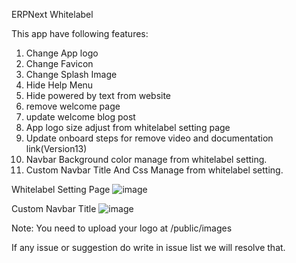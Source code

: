 ERPNext Whitelabel

This app have following features:
1. Change App logo
2. Change Favicon
3. Change Splash Image
4. Hide Help Menu
5. Hide powered by text from website
6. remove welcome page
7. update welcome blog post
8. App logo size adjust from whitelabel setting page
9. Update onboard steps for remove video and documentation link(Version13)
10. Navbar Background color manage from whitelabel setting.
11. Custom Navbar Title And Css Manage from whitelabel setting.

Whitelabel Setting Page
![image](https://user-images.githubusercontent.com/34086262/115605632-5e28ed00-a300-11eb-986d-5114ef128de3.png)

Custom Navbar Title
![image](https://user-images.githubusercontent.com/34086262/115721027-405c9600-a39b-11eb-9f80-58f2b0608bc8.png)



Note:
You need to upload your logo at /public/images

If any issue or suggestion do write in issue list we will resolve that.
